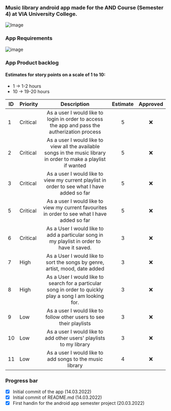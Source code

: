 ### Music library android app made for the AND Course (Semester 4) at VIA University College. 
![Image](https://upload.wikimedia.org/wikipedia/commons/5/5d/VIA_UC_logo.png)

### App Requirements
![image](https://user-images.githubusercontent.com/82092907/158166131-3505404a-68cc-41ae-8492-ffe9cf5207d6.png)

### App Product backlog
#### Estimates for story points on a scale of 1 to 10:
- 1 -> 1-2 hours
- 10 -> 19-20 hours

| ID | Priority | Description   | Estimate  | Approved | 
| -- | -------  |:-------------:| :--------:| :------: | 
| 1  | Critical | As a user I would like to login in order to access the app and pass the autherization process| 5    | ❌      | 
| 2  | Critical | As a user I would like to view all the available songs in the music library in order to make a playlist if wanted|   5     | ❌      | 
| 3  | Critical | As a user I would like to view my current playlist in order to see what I have added so far|    5     | ❌      |
| 5  | Critical | As a user I would like to view my current favourites in order to see what I have added so far|    5     | ❌      |
| 6  | Critical | As a User I would like to add a particular song in my playlist in order to have it saved.  |    3     | ❌      |
| 7  | High | As a User I would like to sort the songs by genre, artist, mood, date added|    3     | ❌      |
| 8  | High | As a User I would like to search for a particular song in order to quickly play a song I am looking for.  |    3     | ❌      |
| 9  | Low | As a user I would like to follow other users to see their playlists  |    3     | ❌      |
| 10  | Low | As a user I would like to add other users' playlists to my library  |    3     | ❌      |
| 11  | Low | As a user I would like to add songs to the music library  |    4    | ❌      |

### Progress bar
- [x] Initial commit of the app (14.03.2022)
- [x] Initial commit of README.md (14.03.2022) 
- [x] First handin for the android app semester project (20.03.2022)
